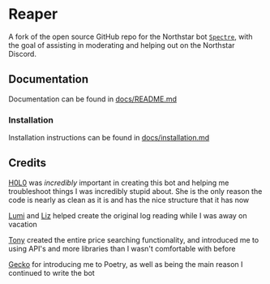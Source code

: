# Reaper

A fork of the open source GitHub repo for the Northstar bot [`Spectre`](https://github.com/itscynxx/Spectre/), with the goal of assisting in moderating and helping out on the Northstar Discord.

## Documentation

Documentation can be found in [docs/README.md](docs/README.md)

### Installation

Installation instructions can be found in [docs/installation.md](docs/installation.md)

## Credits

[H0L0](https://github.com/H0L0theBard) was _incredibly_ important in creating this bot and helping me troubleshoot things I was incredibly stupid about. She is the only reason the code is nearly as clean as it is and has the nice structure that it has now

[Lumi](https://github.com/LumiKattlin) and [Liz](https://github.com/stygia-dev) helped create the original log reading while I was away on vacation

[Tony](https://github.com/cyrv6737) created the entire price searching functionality, and introduced me to using API's and more libraries than I wasn't comfortable with before

[Gecko](https://github.com/GeckoEidechse) for introducing me to Poetry, as well as being the main reason I continued to write the bot
